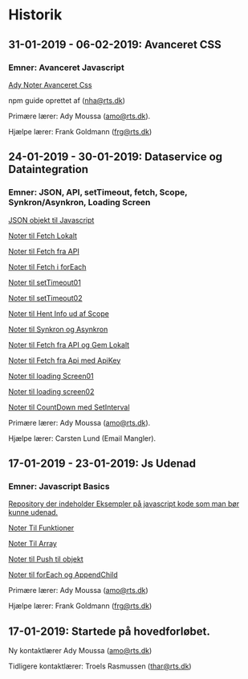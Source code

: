 # **Historik**

## 31-01-2019 - 06-02-2019: Avanceret CSS

### **Emner:** Avanceret Javascript

[Ady Noter Avanceret Css](https://github.com/rts-cmk-wuhf01/rts-cmk-wuhf01-repo/blob/master/Fag%20Avanceret%20CSS/Fag%20Avanceret%20CSS.md)


npm guide oprettet af (nha@rts.dk)

Primære lærer: Ady Moussa (amo@rts.dk).

Hjælpe lærer: Frank Goldmann (frg@rts.dk)

## 24-01-2019 - 30-01-2019: Dataservice og Dataintegration

### **Emner: JSON, API, setTimeout, fetch, Scope, Synkron/Asynkron, Loading Screen**

[JSON objekt til Javascript](https://github.com/Mikkelmbk/noter-alting/blob/master/mdnoter/Dataservice_Dataintegration/ParseJsonTilJavascript.md)

[Noter til Fetch Lokalt](https://github.com/Mikkelmbk/noter-alting/blob/master/mdnoter/Dataservice_Dataintegration/fetch_lokalt.md)

[Noter til Fetch fra API](https://github.com/Mikkelmbk/noter-alting/blob/master/mdnoter/Dataservice_Dataintegration/fetch_fra_API.md)

[Noter til Fetch i forEach](https://github.com/Mikkelmbk/noter-alting/blob/master/mdnoter/Dataservice_Dataintegration/fetch_i_forEach.md)

[Noter til setTimeout01](https://github.com/Mikkelmbk/noter-alting/blob/master/mdnoter/Dataservice_Dataintegration/setTimeout01.md)

[Noter til setTimeout02](https://github.com/Mikkelmbk/noter-alting/blob/master/mdnoter/Dataservice_Dataintegration/setTimeout02.md)

[Noter til Hent Info ud af Scope](https://github.com/Mikkelmbk/noter-alting/blob/master/mdnoter/Dataservice_Dataintegration/hent_information_ud_af_scope.md)

[Noter til Synkron og Asynkron](https://github.com/Mikkelmbk/noter-alting/blob/master/mdnoter/Dataservice_Dataintegration/synkron_og_asynkron.md)

[Noter til Fetch fra API og Gem Lokalt](https://github.com/Mikkelmbk/noter-alting/blob/master/mdnoter/Dataservice_Dataintegration/fetch_fra_api_gem_lokalt.md)

[Noter til Fetch fra Api med ApiKey](https://github.com/Mikkelmbk/noter-alting/blob/master/mdnoter/Dataservice_Dataintegration/fetch_api_med_apiKey.md)

[Noter til loading Screen01](https://github.com/Mikkelmbk/noter-alting/blob/master/mdnoter/Dataservice_Dataintegration/loading_screen01.md)

[Noter til loading screen02](https://github.com/Mikkelmbk/noter-alting/blob/master/mdnoter/Dataservice_Dataintegration/loading_screen02.md)

[Noter til CountDown med SetInterval](https://github.com/Mikkelmbk/noter-alting/blob/master/mdnoter/Dataservice_Dataintegration/countDown_med_setInterval.md)


Primære lærer: Ady Moussa (amo@rts.dk).

Hjælpe lærer: Carsten Lund (Email Mangler).

## 17-01-2019 - 23-01-2019: Js Udenad

### **Emner: Javascript Basics**

[Repository der indeholder Eksempler på javascript kode som man bør kunne udenad.](https://github.com/rts-cmk/js-udenad-wuhf01)

[Noter Til Funktioner](https://github.com/Mikkelmbk/noter-alting/blob/master/mdnoter/javascript_basics/Funktioner_test.md)

[Noter Til Array](https://github.com/Mikkelmbk/noter-alting/blob/master/mdnoter/javascript_basics/Array_test.md)

[Noter til Push til objekt](https://github.com/Mikkelmbk/noter-alting/blob/master/mdnoter/javascript_basics/PushTilObjekt.md)

[Noter til forEach og AppendChild](https://github.com/Mikkelmbk/noter-alting/blob/master/mdnoter/javascript_basics/forEachAppendChild.md)

Primære lærer: Ady Moussa (amo@rts.dk)

Hjælpe lærer: Frank Goldmann (frg@rts.dk)


## 17-01-2019: Startede på hovedforløbet.

Ny kontaktlærer Ady Moussa (amo@rts.dk)

Tidligere kontaktlærer: Troels Rasmussen (thar@rts.dk)

